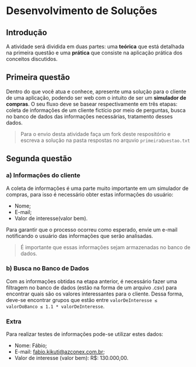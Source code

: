 # Desenvolvimento de Soluções

## Introdução

A atividade será dividida em duas partes: uma **teórica** que está detalhada na primeira questão e uma **prática** que consiste na aplicação prática dos conceitos discutidos.

## Primeira questão
Dentro do que você atua e conhece, apresente uma solução para o cliente de uma aplicação, podendo ser web com o intuito de ser um **simulador de compras**. O seu fluxo deve se basear respectivamente em três etapas: coleta de informações de um cliente fictício por meio de perguntas, busca no banco de dados das informações necessárias, tratamento desses dados.

> Para o envio desta atividade faça um fork deste respositório e escreva a solução na pasta respostas no arquvio `primeiraQuestao.txt`


## Segunda questão

### a) Informações do cliente

A coleta de informações é uma parte muito importante em um simulador de compras, para isso é necessário obter estas informações do usuário:

- Nome;
- E-mail;
- Valor de interesse(valor bem).

Para garantir que o processo ocorreu como esperado, envie um e-mail notificando o usuário das informações que serão analisadas.

> É importante que essas informações sejam armazenadas no banco de dados.

### b) Busca no Banco de Dados
Com as informações obtidas na etapa anterior, é necessário fazer uma filtragem no banco de dados (estão na forma de um arquivo .csv) para encontrar quais são os valores interessantes para o cliente. Dessa forma, deve-se encontrar grupos que estão entre `valorDeInteresse ≤ valorDoBanco ≤ 1.1 * valorDeInteresse`.

### Extra

Para realizar testes de informações pode-se utilizar estes dados:

- Nome: Fábio;
- E-mail: fabio.kikuti@azconex.com.br;
- Valor de interesse (valor bem): R$: 130.000,00.

